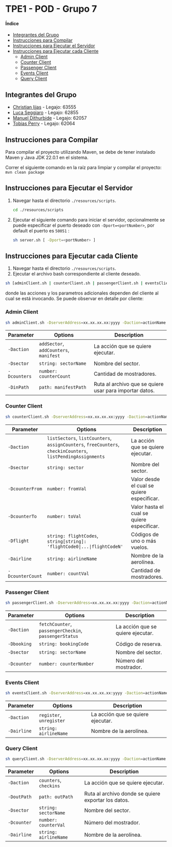 
# TPE1 - POD - Grupo 7

#### Índice
- [Integrantes del Grupo](#integrantes-del-grupo)
- [Instrucciones para Compilar](#instrucciones-para-compilar)
- [Instrucciones para Ejecutar el Servidor](#instrucciones-para-ejecutar-el-servidor)
- [Instrucciones para Ejecutar cada Cliente](#instrucciones-para-ejecutar-cada-cliente)
   - [Admin Client](#admin-client)
   - [Counter Client](#counter-client)
   - [Passenger Client](#passenger-client)
   - [Events Client](#events-client)
   - [Query Client](#query-client)

## Integrantes del Grupo
- [Christian Ijjas](https://github.com/cijjas) - Legajo: 63555
- [Luca Seggiaro](https://github.com/Lucaseggi) - Legajo: 62855
- [Manuel Dithurbide](https://github.com/manudithur) - Legajo: 62057
- [Tobias Perry](https://github.com/TobiasPerry) - Legajo: 62064

## Instrucciones para Compilar

Para compilar el proyecto utilizando Maven, se debe de tener instalado Maven y Java JDK 22.0.1 en el sistema. 

Correr el siguiente comando en la raíz para limpiar y compilar el proyecto:
   ```mvn clean package```


## Instrucciones para Ejecutar el Servidor

1. Navegar hasta el directorio `./resources/scripts`.
   
   ```sh
   cd ./resources/scripts
   ```
   
2. Ejecutar el siguiente comando para iniciar el servidor, opcionalmente se puede especificar el puerto deseado con `-Dport=<portNumber>`, por default el puerto es `50051` :

   ```sh
   sh server.sh [ -Dport=<portNumber> ]
   ```

## Instrucciones para Ejecutar cada Cliente

1. Navegar hasta el directorio `./resources/scripts`.
2. Ejecutar el archivo bash correspondiente al cliente deseado.

```sh
sh [adminClient.sh | counterClient.sh | passengerClient.sh | eventsClient.sh | queryClient.sh] -DserverAddress=<serverAddress> -Daction=<action> <params>
```

donde las acciones y los parametros adicionales dependen del cliente al cual se está invocando. Se puede observar en detalle por cliente:
### Admin Client
```sh
sh adminClient.sh -DserverAddress=xx.xx.xx.xx:yyyy -Daction=actionName [ -Dsector=sectorName | -Dcounters=counterCount | -DinPath=manifestPath ]
```

| Parameter    | Options                                | Description                                             |
| ------------ | -------------------------------------- | ------------------------------------------------------- |
| `-Daction`   | `addSector`, `addCounters`, `manifest` | La acción que se quiere ejecutar.                       |
| `-Dsector`   | `string: sectorName`                   | Nombre del sector.                                      |
| `-Dcounters` | `number: counterCount`                 | Cantidad de mostradores.                                |
| `-DinPath`   | `path: manifestPath`                   | Ruta al archivo que se quiere usar para importar datos. |

### Counter Client
```sh
sh counterClient.sh -DserverAddress=xx.xx.xx.xx:yyyy -Daction=actionName [ -Dsector=sectorName | -DcounterFrom=fromVal | -DcounterTo=toVal | -Dflights=flights | -Dairline=airlineName | -DcounterCount=countVal ]
```

| Parameter        | Options                                                                                                      | Description                                |
| ---------------- | ------------------------------------------------------------------------------------------------------------ | ------------------------------------------ |
| `-Daction`       | `listSectors`, `listCounters`, `assignCounters`, `freeCounters`, `checkinCounters`, `listPendingAssignments` | La acción que se quiere ejecutar.          |
| `-Dsector`       | `string: sector`                                                                                             | Nombre del sector.                         |
| `-DcounterFrom`  | `number: fromVal`                                                                                            | Valor desde el cual se quiere especificar. |
| `-DcounterTo`    | `number: toVal`                                                                                              | Valor hasta el cual se quiere especificar. |
| `-Dflight`       | `string: flightCodes`, `string[string]: 'flightCode0\|...\|flightCodeN'`                                     | Códigos de uno o más vuelos.               |
| `-Dairline`      | `string: airlineName`                                                                                        | Nombre de la aerolínea.                    |
| `-DcounterCount` | `number: countVal`                                                                                           | Cantidad de mostradores.                   |




### Passenger Client
```sh
sh passengerClient.sh -DserverAddress=xx.xx.xx.xx:yyyy -Daction=actionName [ -Dbooking=booking | -Dsector=sectorName | -Dcounter=counterNumber ]
```

| Parameter   | Options                                               | Description                       |
| ----------- | ----------------------------------------------------- | --------------------------------- |
| `-Daction`  | `fetchCounter`, `passengerCheckin`, `passengerStatus` | La acción que se quiere ejecutar. |
| `-Dbooking` | `string: bookingCode`                                 | Código de reserva.                |
| `-Dsector`  | `string: sectorName`                                  | Nombre del sector.                |
| `-Dcounter` | `number: counterNumber`                               | Número del mostrador.             |
### Events Client
```sh
sh eventsClient.sh -DserverAddress=xx.xx.xx.xx:yyyy -Daction=actionName -Dairline=airlineName
```

| Parameter   | Options                  | Description                       |
| ----------- | ------------------------ | --------------------------------- |
| `-Daction`  | `register`, `unregister` | La acción que se quiere ejecutar. |
| `-Dairline` | `string: airlineName`    | Nombre de la aerolínea.           |
### Query Client
```sh
sh queryClient.sh -DserverAddress=xx.xx.xx.xx:yyyy -Daction=actionName -DoutPath=query.txt [ -Dsector=sectorName | -Dairline=airlineName | -Dcounter=counterVal ]
```

| Parameter   | Options                | Description                                         |
| ----------- | ---------------------- | --------------------------------------------------- |
| `-Daction`  | `counters`, `checkins` | La acción que se quiere ejecutar.                   |
| `-DoutPath` | `path: outPath`        | Ruta al archivo donde se quiere exportar los datos. |
| `-Dsector`  | `string: sectorName`   | Nombre del sector.                                  |
| `-Dcounter` | `number: counterVal`   | Número del mostrador.                               |
| `-Dairline` | `string: airlineName`  | Nombre de la aerolínea.                             |

